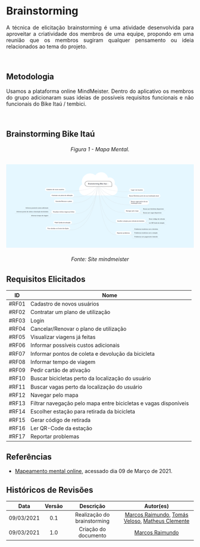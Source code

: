 # Brainstorming 


<p align = "justify">A técnica de elicitação brainstorming é uma atividade desenvolvida para aproveitar a criatividade dos membros de uma equipe, propondo em uma reunião que os membros sugiram qualquer pensamento ou ideia relacionados ao tema do projeto.</p>
<br/>
 

## Metodologia

 
<p align = "justify">Usamos a plataforma online MindMeister. Dentro do aplicativo os membros do grupo adicionaram suas ideias de possíveis requisitos funcionais e não funcionais do Bike Itaú / tembici. </p>
<br/>
 

## Brainstorming Bike Itaú

 
<!-- <h5 align = "center">Figura 1 - Mapa Mental<h5/> -->
<h6 align = "center">Figura 1 - Mapa Mental.</h6>

[![brainstorming](../img/brainstorming/brainstorming.png)](../img/brainstorming/brainstorming.png)

<h6 align = "center">Fonte: Site mindmeister</h6>


 

## Requisitos Elicitados 

| ID | Nome |  
| :---: | --- |
| #RF01 | Cadastro de novos usuários |  
| #RF02 | Contratar um plano de utilização |  
| #RF03 | Login |  
| #RF04 | Cancelar/Renovar o plano de utilização |  
| #RF05 | Visualizar viagens já feitas | 
| #RF06 | Informar possíveis custos adicionais | 
| #RF07 | Informar pontos de coleta e devolução da bicicleta | 
| #RF08 | Informar tempo de viagem | 
| #RF09 | Pedir cartão de ativação | 
| #RF10 | Buscar bicicletas perto da localização do usuário | 
| #RF11 | Buscar vagas perto da localização do usuário | 
| #RF12 | Navegar pelo mapa | 
| #RF13 | Filtrar navegação pelo mapa entre bicicletas e vagas disponíveis | 
| #RF14 | Escolher estação para retirada da bicicleta | 
| #RF15 | Gerar código de retirada | 
| #RF16 | Ler QR-Code da estação | 
| #RF17 | Reportar problemas | 

## Referências  

* [Mapeamento mental online](https://www.mindmeister.com/), acessado dia 09 de Março de 2021.

## Históricos de Revisões  

| Data | Versão | Descrição | Autor(es) |  
| :---: | :---: | :---: | :---: | 
| 09/03/2021 | 0.1 | Realização do brainstorming | [Marcos Raimundo](https://www.github.com/MarcosFloresta), [Tomás Veloso](https://www.github.com/tomasvelos0), [Matheus Clemente](https://github.com/matheusclemente) |  
| 09/03/2021 | 1.0 | Criação do documento | [Marcos Raimundo](https://www.github.com/MarcosFloresta) |